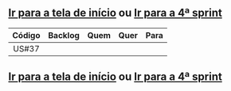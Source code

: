 ## [Ir para a tela de início](./../../README.md) ou [Ir para a 4ª sprint](README_sprint.md)

| Código |             Backlog             |     Quem    |                                          Quer                                          |                  Para                  |
| :----: | :-----------------------------: | :---------: | :------------------------------------------------------------------------------------: | :------------------------------------: |
| US#37  |                                 |             |                                                                                        |                                        |

## [Ir para a tela de início](./../../README.md) ou [Ir para a 4ª sprint](README_sprint.md)